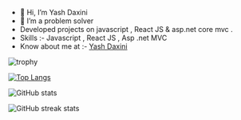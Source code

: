 - 👋 Hi, I’m Yash Daxini
- 👀 I’m a problem solver
- Developed projects on javascript , React JS & asp.net core mvc .
- Skills :- Javascript , React JS , Asp .net MVC 
- Know about me at :- [Yash Daxini](https://yash-daxini.netlify.app/) 



![trophy](https://github-profile-trophy.vercel.app/?username=Yash-Daxini&show_icons=true&theme=radical)

[![Top Langs](https://github-readme-stats.vercel.app/api/top-langs/?username=Yash-Daxini&show_icons=true&theme=radical)](https://github.com/anuraghazra/github-readme-stats)

![GitHub stats](https://github-readme-stats.vercel.app/api?username=Yash-Daxini&show_icons=true&theme=radical)  

![GitHub streak stats](https://streak-stats.demolab.com/?user=Yash-Daxini&theme=radical)  

